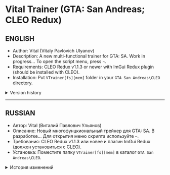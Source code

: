 # Vital Trainer (GTA: San Andreas; CLEO Redux)
## ENGLISH
* Author: Vital (Vitaly Pavlovich Ulyanov)
* Description: A new multi-functional trainer for GTA: SA. Work in progress… To open the script menu, press `~`.
* Requirements: CLEO Redux v1.1.3 or newer with ImGui Redux plugin (should be installed with CLEO).
* Installation: Put `VTrainer[fs][mem]` folder in your `GTA San Andreas\CLEO` directory.

<details>
<summary>Version history</summary>

```diff
v2023-04-17
+ Initial version: some basic functions for Player, Vehicle, World, and Position categories.

v2023-04-18
- The code was significantly optimised thanks to Seemann's advice
+ Added wind speed sliders [World > Weather]

v2023-04-19
+ Added gravity editing [World > General]
+ Added player movement and camera lock [Player > General]
+ Added infinite sprint and ignored state [Player > Proofs]

v2023-05-04
- Replaced some checkboxes with tri-state sliders (-1: let the game choose the state, 0: always OFF, 1: always ON)
+ Added hydraulics control [Car > General]
+ Added checkboxes for pedestrian and car density sliders [World > Population]
+ Added sound feedback for buttons
```
</details>

---

## RUSSIAN
* Автор: Vital (Виталий Павлович Ульянов)
* Описание: Новый многофунцкиональный трейнер для GTA: SA. В разработке… Для открытия меню скрипта используйте `~`.
* Требования: CLEO Redux v1.1.3 или новее и плагин ImGui Redux (должен установиться с CLEO).
* Установка: Поместите папку `VTrainer[fs][mem]` в каталог `GTA San Andreas\CLEO`.

<details>
<summary>История изменений</summary>

```diff
v2023-04-17
+ Первая версия: самые базовые функции в категориях «Игрок», «Транспорт», «Мир» и «Позиция».

v2023-04-18
- Благодаря совету Seemann’а код стал заметно оптимизированнее
+ Добавлены ползунки скорости ветра

v2023-04-19
+ Добавлено изменение гравитации [Мир > Общее]
+ Добавлена блокировка движения и камеры [Игрок > Общее]
+ Добавлен бесконечный бег и игнорирование игрока [Игрок > Защита]

v2023-05-04
- Некоторые флажки заменены ползунками с тремя состояниями (-1: на усмотрение игры, 0: всегда ВЫКЛ, 1: всегда ВКЛ)
+ Добавлено управление гидравликой [Транспорт > Общее]
+ Добавлены флажки к ползункам числа пешеходов и машин [Мир > Население]
+ Добавлен звук при нажатии кнопок
```
</details>